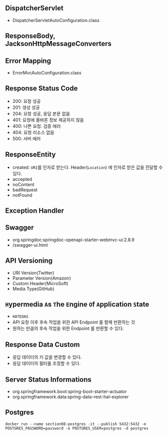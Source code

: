 ## DispatcherServlet

- DispatcherServletAutoConfiguration.class

## ResponseBody, JacksonHttpMessageConverters

## Error Mapping

- ErrorMvcAutoConfiguration.class

## Response Status Code

- 200: 요청 성공
- 201: 생성 성공
- 204: 요청 성공, 응답 본문 없음
- 401: 요청에 올바른 정보 제공하지 않음
- 400: 나쁜 요청. 검증 에러
- 404: 요청 리소스 없음
- 500: 서버 에러

## ResponseEntity

- created: `URI`를 인자로 받는다. Header(`Location`) 에 인자로 받은 값을 전달할 수 있다.
- accepted
- noContent
- badRequest
- notFound

## Exception Handler

## Swagger

- org.springdoc:springdoc-openapi-starter-webmvc-ui:2.8.9
- /swagger-ui.html

## API Versioning

- URI Version(Twitter)
- Parameter Version(Amazon)
- Custom Header(MicroSoft)
- Media Type(GitHub)

## `H`ypermedia `A`s `T`he `E`ngine `O`f `A`pplication `S`tate

- `HATEOAS`
- API 요청 이후 후속 작업을 위한 API Endpoint 를 함께 반환하는 것
- 원하는 만큼의 후속 작업을 위한 Endpoint 를 반환할 수 있다.

## Response Data Custom

- 응답 데이터의 키 값을 변경할 수 있다.
- 응답 데이터의 필터를 조정할 수 있다.

## Server Status Informations

- org.springframework.boot:spring-boot-starter-actuator
- org.springframework.data:spring-data-rest-hal-explorer

## Postgres

```shell
docker run --name section08-postgres -it --publish 5432:5432 -e POSTGRES_PASSWORD=password -e POSTGRES_USER=postgres -d postgres
```
